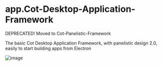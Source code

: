 # app.Cot-Desktop-Application-Framework
DEPRECATED! Moved to Cot-Panelistic-Framework

The basic Cot Desktop Application Framework, with panelistic design 2.0, easily to start building apps from Electron

![image](https://user-images.githubusercontent.com/107354861/176681481-4740d52b-da1b-4f75-b471-70dacc7ddfd1.png)
